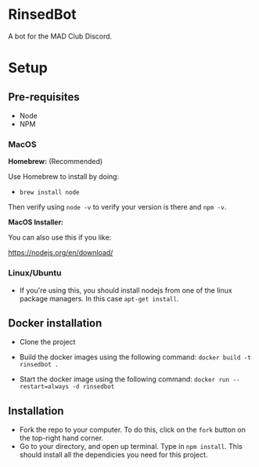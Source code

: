 # RinsedBot
A bot for the MAD Club Discord.

# Setup

## Pre-requisites

- Node
- NPM

### MacOS

**Homebrew:** (Recommended)

Use Homebrew to install by doing:

- `brew install node`

Then verify using `node -v` to verify your version is there and `npm -v`.

**MacOS Installer:**

You can also use this if you like:

https://nodejs.org/en/download/


### Linux/Ubuntu

- If you're using this, you should install nodejs from one of the linux package managers. In this case `apt-get install`.

## Docker installation

- Clone the project

- Build the docker images using the following command: `docker build -t rinsedbot .`

- Start the docker image using the following command: `docker run --restart=always -d rinsedbot`

## Installation

- Fork the repo to your computer. To do this, click on the `fork` button on the top-right hand corner.
- Go to your directory, and open up terminal. Type in `npm install`. This should install all the dependicies you need for this project.